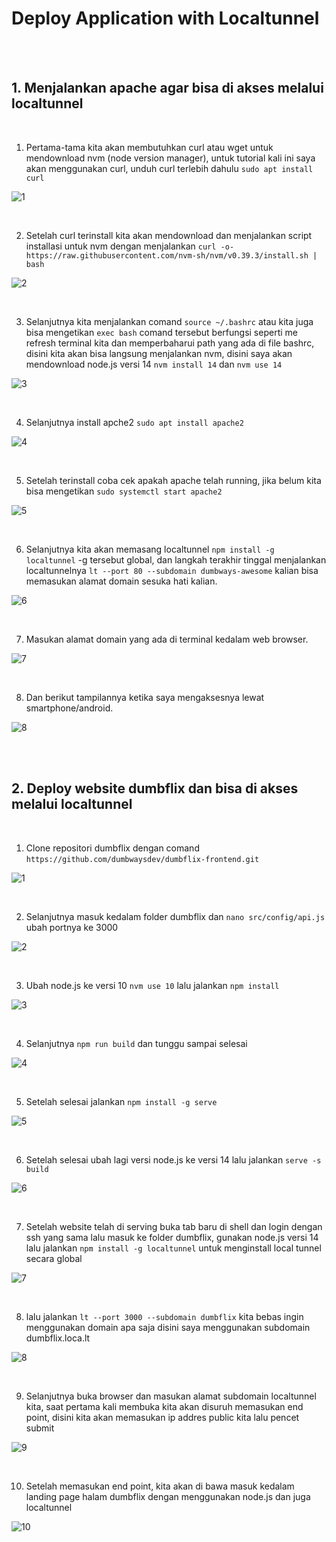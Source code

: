 # Deploy Application with Localtunnel
<br/>

<br/>

## 1. Menjalankan apache agar bisa di akses melalui localtunnel
<br/>

1. Pertama-tama kita akan membutuhkan curl atau wget untuk mendownload nvm (node version manager), untuk tutorial kali ini saya akan menggunakan curl, unduh curl terlebih dahulu `sudo apt install curl`

![1](/week-1/Localtunnel/img/1.png)

<br/>

2. Setelah curl terinstall kita akan mendownload dan menjalankan script installasi untuk nvm dengan menjalankan `curl -o- https://raw.githubusercontent.com/nvm-sh/nvm/v0.39.3/install.sh | bash`

![2](/week-1/Localtunnel/img/2.png)

<br/>

3. Selanjutnya kita menjalankan comand `source ~/.bashrc` atau kita juga bisa mengetikan `exec bash` comand tersebut berfungsi seperti me refresh terminal kita dan memperbaharui path yang ada di file bashrc, disini kita akan bisa langsung menjalankan nvm, disini saya akan mendownload node.js versi 14 `nvm install 14` dan `nvm use 14`

![3](/week-1/Localtunnel/img/3.png)

<br/>

4. Selanjutnya install apche2 `sudo apt install apache2`

![4](/week-1/Localtunnel/img/4.png)

<br/>

5. Setelah terinstall coba cek apakah apache telah running, jika belum kita bisa mengetikan `sudo systemctl start apache2`

![5](/week-1/Localtunnel/img/5.png)

<br/>

6. Selanjutnya kita akan memasang localtunnel `npm install -g localtunnel` -g tersebut global, dan langkah terakhir tinggal menjalankan localtunnelnya `lt --port 80 --subdomain dumbways-awesome` kalian bisa memasukan alamat domain sesuka hati kalian.

![6](/week-1/Localtunnel/img/6.png)

<br/>

7. Masukan alamat domain yang ada di terminal kedalam web browser.

![7](/week-1/Localtunnel/img/7.png)

<br/>

8. Dan berikut tampilannya ketika saya mengaksesnya lewat smartphone/android.

![8](/week-1/Localtunnel/img/8.png)

<br/>

<br/>

## 2. Deploy website dumbflix dan bisa di akses melalui localtunnel

<br/>

1. Clone repositori dumbflix dengan comand `https://github.com/dumbwaysdev/dumbflix-frontend.git`

![1](/week-1/Localtunnel/img1/1.png)

<br/>

2. Selanjutnya masuk kedalam folder dumbflix dan `nano src/config/api.js` ubah portnya ke 3000

![2](/week-1/Localtunnel/img1/2.png)

<br/>

3. Ubah node.js ke versi 10 `nvm use 10` lalu jalankan `npm install`

![3](/week-1/Localtunnel/img1/3.png)

<br/>

4. Selanjutnya `npm run build` dan tunggu sampai selesai

![4](/week-1/Localtunnel/img1/4.png)

<br/>

5. Setelah selesai jalankan `npm install -g serve`

![5](/week-1/Localtunnel/img1/5.png)

<br/>

6. Setelah selesai ubah lagi versi node.js ke versi 14 lalu jalankan `serve -s build`

![6](/week-1/Localtunnel/img1/6.png)

<br/>

7. Setelah website telah di serving buka tab baru di shell dan login dengan ssh yang sama lalu masuk ke folder dumbflix, gunakan node.js versi 14 lalu jalankan `npm install -g localtunnel` untuk menginstall local tunnel secara global

![7](/week-1/Localtunnel/img1/7.png)

<br/>

8. lalu jalankan `lt --port 3000 --subdomain dumbflix` kita bebas ingin menggunakan domain apa saja disini saya menggunakan subdomain dumbflix.loca.lt

![8](/week-1/Localtunnel/img1/8.png)

<br/>

9. Selanjutnya buka browser dan masukan alamat subdomain localtunnel kita, saat pertama kali membuka kita akan disuruh memasukan end point, disini kita akan memasukan ip addres public kita lalu pencet submit

![9](/week-1/Localtunnel/img1/9.png)

<br/>

10. Setelah memasukan end point, kita akan di bawa masuk kedalam landing page halam dumbflix dengan menggunakan node.js dan juga localtunnel

![10](/week-1/Localtunnel/img1/10.png)
